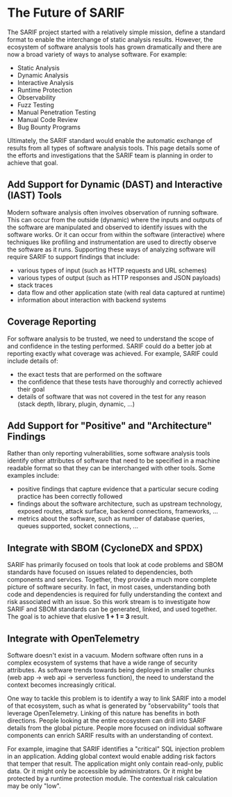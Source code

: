 # The Future of SARIF

The SARIF project started with a relatively simple mission, define a standard format to enable the interchange of static analysis results. However, the ecosystem of software analysis tools has grown dramatically and there are now a broad variety of ways to analyse software. For example:

* Static Analysis
* Dynamic Analysis
* Interactive Analysis
* Runtime Protection
* Observability
* Fuzz Testing
* Manual Penetration Testing
* Manual Code Review
* Bug Bounty Programs

Ultimately, the SARIF standard would enable the automatic exchange of results from all types of software analysis tools. This page details some of the efforts and investigations that the SARIF team is planning in order to achieve that goal.

## Add Support for Dynamic (DAST) and Interactive (IAST) Tools

Modern software analysis often involves observation of running software. This can occur from the outside (dynamic) where the inputs and outputs of the software are manipulated and observed to identify issues with the software works. Or it can occur from within the software (interactive) where techniques like profiling and instrumentation are used to directly observe the software as it runs. Supporting these ways of analyzing software will require SARIF to support findings that include:

* various types of input (such as HTTP requests and URL schemes)
* various types of output (such as HTTP responses and JSON payloads)
* stack traces
* data flow and other application state (with real data captured at runtime)
* information about interaction with backend systems

## Coverage Reporting

For software analysis to be trusted, we need to understand the scope of and confidence in the testing performed. SARIF could do a better job at reporting exactly what coverage was achieved. For example, SARIF could include details of:

* the exact tests that are performed on the software
* the confidence that these tests have thoroughly and correctly achieved their goal
* details of software that was not covered in the test for any reason <br/>(stack depth, library, plugin, dynamic, ...)

## Add Support for "Positive" and "Architecture" Findings

Rather than only reporting vulnerabilities, some software analysis tools identify other attributes of software that need to be specified in a machine readable format so that they can be interchanged with other tools. Some examples include:

* positive findings that capture evidence that a particular secure coding practice has been correctly followed
* findings about the software architecture, such as upstream technology, exposed routes, attack surface, backend connections, frameworks, ...
* metrics about the software, such as number of database queries, queues supported, socket connections, ...

## Integrate with SBOM (CycloneDX and SPDX)

SARIF has primarily focused on tools that look at code problems and SBOM standards have focused on issues related to dependencies, both components and services. Together, they provide a much more complete picture of software security. In fact, in most cases, understanding both code and dependencies is required for fully understanding the context and risk associated with an issue. So this work stream is to investigate how SARIF and SBOM standards can be generated, linked, and used together. The goal is to achieve that elusive **1 + 1 = 3** result.

## Integrate with OpenTelemetry

Software doesn't exist in a vacuum. Modern software often runs in a complex ecosystem of systems that have a wide range of security attributes. As software trends towards being deployed in smaller chunks (web app -> web api -> serverless function), the need to understand the context becomes increasingly critical.

One way to tackle this problem is to identify a way to link SARIF into a model of that ecosystem, such as what is generated by "observability" tools that leverage OpenTelemetry. Linking of this nature has benefits in both directions. People looking at the entire ecosystem can drill into SARIF details from the global picture. People more focused on individual software components can enrich SARIF results with an understanding of context.

For example, imagine that SARIF identifies a "critical" SQL injection problem in an application. Adding global context would enable adding risk factors that temper that result. The application might only contain read-only, public data. Or it might only be accessible by administrators. Or it might be protected by a runtime protection module. The contextual risk calculation may be only "low".
